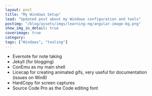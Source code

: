 ```yaml
---
layout: post
title: "My Windows Setup"
lead: "Updated post about my Windows configuration and tools"
postimg: "/blog/assets/imgs/learning-ng/angular-image-bg.png"
show_img_in_detail: true
coverimage: true
category:
tags: ["Windows", "tooling"]
---
```



- Evernote for note taking
- Jekyll (for blogging)
- ConEmu as my main shell
- Licecap for creating animated gifs, very useful for documentation (issues on Win8)
- HardCopy for screen captures
- Source Code Pro as the Code editing font